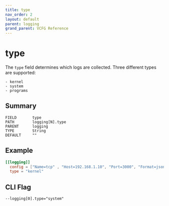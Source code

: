```yaml
---
title: type
nav_order: 2
layout: default
parent: logging
grand_parent: VCFG Reference
---
```


# type

The `type` field determines which logs are collected. Three different types are supported:

    - kernel
    - system
    - programs

## Summary

```
FIELD       type
PATH        logging[N].type
PARENT      logging
TYPE        String
DEFAULT     ""
```

## Example

```toml
[[logging]]
  config = ["Name=tcp" , "Host=192.168.1.10", "Port=3000", "Format=json", "tls=Off"]
  type = "kernel"
```

## CLI Flag

```
--logging[0].type="system"
```